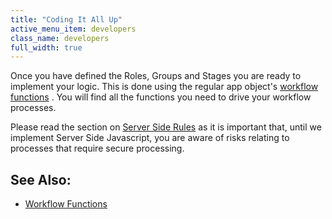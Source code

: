 ```yaml
---
title: "Coding It All Up"
active_menu_item: developers
class_name: developers
full_width: true
---
```



Once you have defined the Roles, Groups and Stages you are ready to implement your logic. This is done using the regular app object's [workflow functions](../../../scripting-apis/client-api/workflow-functions/) . You will find all the functions you need to drive your workflow processes.

Please read the section on [Server Side Rules](server-side-rules.htm) as it is important that, until we implement Server Side Javascript, you are aware of risks relating to processes that require secure processing.

## See Also:

 - [Workflow Functions](../../../scripting-apis/client-api/workflow-functions/)

